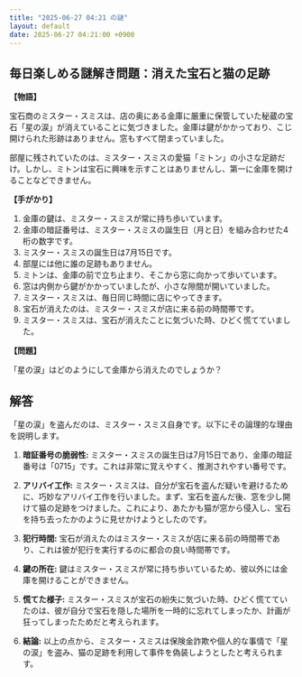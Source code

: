 ```yaml
---
title: "2025-06-27 04:21 の謎"
layout: default
date: 2025-06-27 04:21:00 +0900
---
```

## 毎日楽しめる謎解き問題：消えた宝石と猫の足跡

**【物語】**

宝石商のミスター・スミスは、店の奥にある金庫に厳重に保管していた秘蔵の宝石「星の涙」が消えていることに気づきました。金庫は鍵がかかっており、こじ開けられた形跡はありません。窓もすべて閉まっていました。

部屋に残されていたのは、ミスター・スミスの愛猫「ミトン」の小さな足跡だけ。しかし、ミトンは宝石に興味を示すことはありませんし、第一に金庫を開けることなどできません。

**【手がかり】**

1.  金庫の鍵は、ミスター・スミスが常に持ち歩いています。
2.  金庫の暗証番号は、ミスター・スミスの誕生日（月と日）を組み合わせた4桁の数字です。
3.  ミスター・スミスの誕生日は7月15日です。
4.  部屋には他に誰の足跡もありません。
5.  ミトンは、金庫の前で立ち止まり、そこから窓に向かって歩いています。
6.  窓は内側から鍵がかかっていましたが、小さな隙間が開いていました。
7.  ミスター・スミスは、毎日同じ時間に店にやってきます。
8.  宝石が消えたのは、ミスター・スミスが店に来る前の時間帯です。
9.  ミスター・スミスは、宝石が消えたことに気づいた時、ひどく慌てていました。

**【問題】**

「星の涙」はどのようにして金庫から消えたのでしょうか？

## 解答

「星の涙」を盗んだのは、ミスター・スミス自身です。以下にその論理的な理由を説明します。

1.  **暗証番号の脆弱性:** ミスター・スミスの誕生日は7月15日であり、金庫の暗証番号は「0715」です。これは非常に覚えやすく、推測されやすい番号です。

2.  **アリバイ工作:** ミスター・スミスは、自分が宝石を盗んだ疑いを避けるために、巧妙なアリバイ工作を行いました。まず、宝石を盗んだ後、窓を少し開けて猫の足跡をつけました。これにより、あたかも猫が窓から侵入し、宝石を持ち去ったかのように見せかけようとしたのです。

3.  **犯行時間:** 宝石が消えたのはミスター・スミスが店に来る前の時間帯であり、これは彼が犯行を実行するのに都合の良い時間帯です。

4.  **鍵の所在:** 鍵はミスター・スミスが常に持ち歩いているため、彼以外には金庫を開けることができません。

5.  **慌てた様子:** ミスター・スミスが宝石の紛失に気づいた時、ひどく慌てていたのは、彼が自分で宝石を隠した場所を一時的に忘れてしまったか、計画が狂ってしまったためだと考えられます。

6. **結論:** 以上の点から、ミスター・スミスは保険金詐欺や個人的な事情で「星の涙」を盗み、猫の足跡を利用して事件を偽装しようとしたと考えられます。
